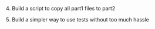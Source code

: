 4. Build a script to copy all part1 files to part2

5. Build a simpler way to use tests without too much hassle
